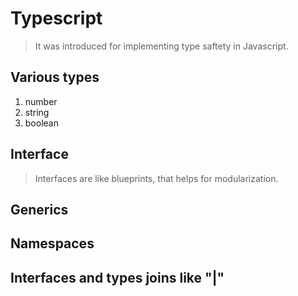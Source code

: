 # Typescript 

>It was introduced for implementing type saftety in Javascript.

## Various types
1) number
2) string
3) boolean

## Interface

>Interfaces are like blueprints, that helps for modularization.

## Generics

## Namespaces

## Interfaces and types joins like "|"